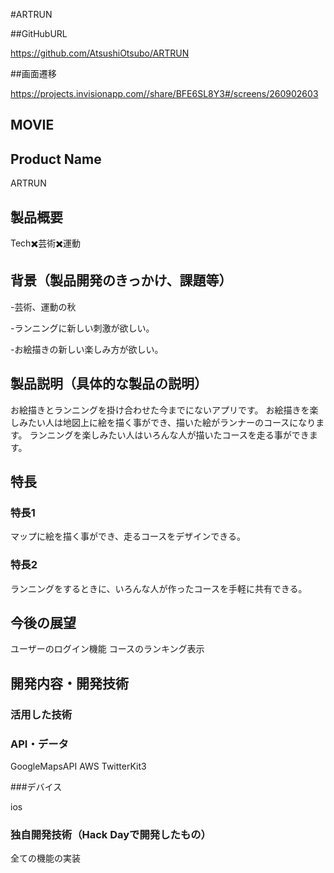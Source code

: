 #ARTRUN

##GitHubURL

https://github.com/AtsushiOtsubo/ARTRUN

##画面遷移

https://projects.invisionapp.com//share/BFE6SL8Y3#/screens/260902603

## MOVIE

## Product Name

ARTRUN

## 製品概要

Tech✖️芸術✖️運動

## 背景（製品開発のきっかけ、課題等）

-芸術、運動の秋

-ランニングに新しい刺激が欲しい。

-お絵描きの新しい楽しみ方が欲しい。

## 製品説明（具体的な製品の説明）

お絵描きとランニングを掛け合わせた今までにないアプリです。 お絵描きを楽しみたい人は地図上に絵を描く事ができ、描いた絵がランナーのコースになります。 ランニングを楽しみたい人はいろんな人が描いたコースを走る事ができます。

## 特長

### 特長1

マップに絵を描く事ができ、走るコースをデザインできる。

### 特長2

ランニングをするときに、いろんな人が作ったコースを手軽に共有できる。

## 今後の展望

ユーザーのログイン機能 コースのランキング表示

## 開発内容・開発技術

### 活用した技術

### API・データ

GoogleMapsAPI
AWS
TwitterKit3

###デバイス

ios

### 独自開発技術（Hack Dayで開発したもの）

全ての機能の実装
